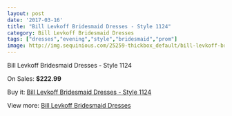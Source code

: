 ```yaml
---
layout: post
date: '2017-03-16'
title: "Bill Levkoff Bridesmaid Dresses - Style 1124"
category: Bill Levkoff Bridesmaid Dresses
tags: ["dresses","evening","style","bridesmaid","prom"]
image: http://img.sequinious.com/25259-thickbox_default/bill-levkoff-bridesmaid-dresses-style-1124.jpg
---
```

Bill Levkoff Bridesmaid Dresses - Style 1124

On Sales: **$222.99**
<a href="https://www.sequinious.com/bill-levkoff-bridesmaid-dresses/10527-bill-levkoff-bridesmaid-dresses-style-1124.html"><amp-img layout="responsive" width="600" height="600" src="//img.sequinious.com/25259-thickbox_default/bill-levkoff-bridesmaid-dresses-style-1124.jpg" alt="Bill Levkoff Bridesmaid Dresses - Style 1124 0" /></a>
<a href="https://www.sequinious.com/bill-levkoff-bridesmaid-dresses/10527-bill-levkoff-bridesmaid-dresses-style-1124.html"><amp-img layout="responsive" width="600" height="600" src="//img.sequinious.com/25261-thickbox_default/bill-levkoff-bridesmaid-dresses-style-1124.jpg" alt="Bill Levkoff Bridesmaid Dresses - Style 1124 1" /></a>
<a href="https://www.sequinious.com/bill-levkoff-bridesmaid-dresses/10527-bill-levkoff-bridesmaid-dresses-style-1124.html"><amp-img layout="responsive" width="600" height="600" src="//img.sequinious.com/25260-thickbox_default/bill-levkoff-bridesmaid-dresses-style-1124.jpg" alt="Bill Levkoff Bridesmaid Dresses - Style 1124 2" /></a>

Buy it: [Bill Levkoff Bridesmaid Dresses - Style 1124](https://www.sequinious.com/bill-levkoff-bridesmaid-dresses/10527-bill-levkoff-bridesmaid-dresses-style-1124.html "Bill Levkoff Bridesmaid Dresses - Style 1124")

View more: [Bill Levkoff Bridesmaid Dresses](https://www.sequinious.com/38-bill-levkoff-bridesmaid-dresses "Bill Levkoff Bridesmaid Dresses")